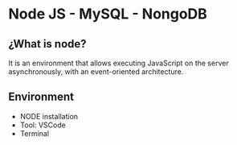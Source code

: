 # Node JS - MySQL - NongoDB

## ¿What is node?

It is an environment that allows executing JavaScript on the server asynchronously, with an event-oriented architecture.

## Environment
- NODE installation
- Tool: VSCode
- Terminal